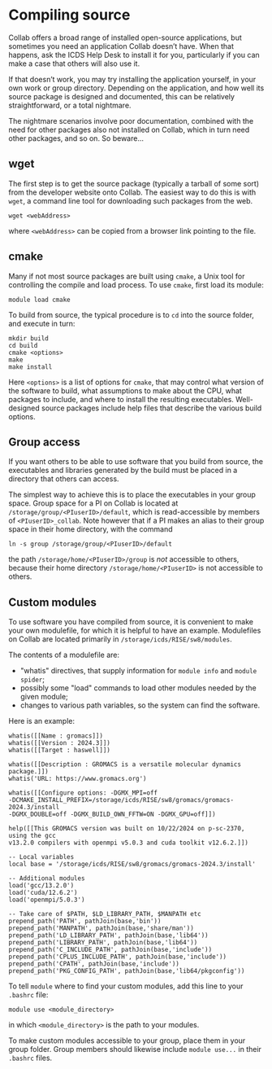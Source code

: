 # Compiling source

Collab offers a broad range of installed open-source applications,
but sometimes you need an application Collab doesn’t have.
When that happens, ask the ICDS Help Desk to install it for you,
particularly if you can make a case that others will also use it.

If that doesn’t work, you may try installing the application yourself,
in your own work or group directory.
Depending on the application,
and how well its source package is designed and documented,
this can be relatively straightforward, or a total nightmare.

The nightmare scenarios involve poor documentation,
combined with the need for other packages also not installed on Collab,
which in turn need other packages, and so on.  So beware...

## wget

The first step is to get the source package (typically a tarball of some sort)
from the developer website onto Collab.
The easiest way to do this is with `wget`,
a command line tool for downloading such packages from the web.
```
wget <webAddress>
```
where `<webAddress>` can be copied from a browser link pointing to the file.

## cmake

Many if not most source packages are built using `cmake`,
a Unix tool for controlling the compile and load process.
To use `cmake`, first load its module:
```
module load cmake
```
To build from source, the typical procedure
is to `cd` into the source folder,
and execute in turn:
```
mkdir build
cd build
cmake <options>
make
make install
```
Here `<options>` is a list of options for `cmake`,
that may control what version of the software to build,
what assumptions to make about the CPU,
what packages to include,
and where to install the resulting executables.
Well-designed source packages include help files
that describe the various build options.

## Group access

If you want others to be able to use 
software that you build from source,
the executables and libraries generated by the build
must be placed in a directory that others can access.

The simplest way to achieve this 
is to place the executables in your group space.
Group space for a PI on Collab is located at
`/storage/group/<PIuserID>/default`,
which is read-accessible by members of `<PIuserID>_collab`.
Note however that if a PI makes an alias 
to their group space in their home directory,
with the command
```
ln -s group /storage/group/<PIuserID>/default
```
the path `/storage/home/<PIuserID>/group` 
is *not* accessible to others,
because their home directory `/storage/home/<PIuserID>`
is not accessible to others.


## Custom modules

To use software you have compiled from source,
it is convenient to make your own modulefile,
for which it is helpful to have an example.
Modulefiles on Collab are located primarily 
in `/storage/icds/RISE/sw8/modules`.

The contents of a modulefile are:

- "whatis" directives,
that supply information for `module info` and `module spider`;
- possibly some "load" commands 
to load other modules needed by the given module;
- changes to various path variables,
so the system can find the software.

Here is an example:

```
whatis([[Name : gromacs]])
whatis([[Version : 2024.3]])
whatis([[Target : haswell]])

whatis([[Description : GROMACS is a versatile molecular dynamics package.]])
whatis('URL: https://www.gromacs.org')

whatis([[Configure options: -DGMX_MPI=off 
-DCMAKE_INSTALL_PREFIX=/storage/icds/RISE/sw8/gromacs/gromacs-2024.3/install 
-DGMX_DOUBLE=off -DGMX_BUILD_OWN_FFTW=ON -DGMX_GPU=off]])

help([[This GROMACS version was built on 10/22/2024 on p-sc-2370, using the gcc
v13.2.0 compilers with openmpi v5.0.3 and cuda toolkit v12.6.2.]])

-- Local variables
local base = '/storage/icds/RISE/sw8/gromacs/gromacs-2024.3/install'

-- Additional modules
load('gcc/13.2.0')
load('cuda/12.6.2')
load('openmpi/5.0.3')

-- Take care of $PATH, $LD_LIBRARY_PATH, $MANPATH etc
prepend_path('PATH', pathJoin(base,'bin'))
prepend_path('MANPATH', pathJoin(base,'share/man'))
prepend_path('LD_LIBRARY_PATH', pathJoin(base,'lib64'))
prepend_path('LIBRARY_PATH', pathJoin(base,'lib64'))
prepend_path('C_INCLUDE_PATH', pathJoin(base,'include'))
prepend_path('CPLUS_INCLUDE_PATH', pathJoin(base,'include'))
prepend_path('CPATH', pathJoin(base,'include'))
prepend_path('PKG_CONFIG_PATH', pathJoin(base,'lib64/pkgconfig'))
```

To tell `module` where to find your custom modules,
add this line to your `.bashrc` file:
```
module use <module_directory>
```
in which `<module_directory>` is the path to your modules.

To make custom modules accessible to your group, 
place them in your group folder.
Group members should likewise include `module use...` in their `.bashrc` files.
